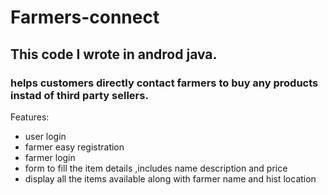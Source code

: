 # Farmers-connect
## This code I wrote in androd java.
### helps customers directly contact farmers to buy any products instad of third party sellers.
Features:
- user login
- farmer easy registration
- farmer login
- form to fill the item details ,includes name description and price
- display all the items available along with farmer name and hist location
